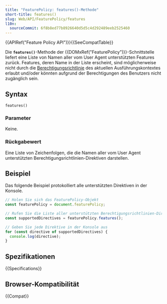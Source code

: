 ```yaml
---
title: "FeaturePolicy: features()-Methode"
short-title: features()
slug: Web/API/FeaturePolicy/features
l10n:
  sourceCommit: 6f8b8ed77b8926640d5d5c4d292489eeb2525460
---
```


{{APIRef("Feature Policy API")}}{{SeeCompatTable}}

Die **`features()`**-Methode der
{{DOMxRef("FeaturePolicy")}}-Schnittstelle liefert eine Liste von Namen aller vom User Agent unterstützten Features zurück. Features, deren Name in der Liste erscheint, sind möglicherweise nicht durch die [Berechtigungsrichtlinie](/de/docs/Web/HTTP/Permissions_Policy) des aktuellen Ausführungskontextes erlaubt und/oder könnten aufgrund der Berechtigungen des Benutzers nicht zugänglich sein.

## Syntax

```js-nolint
features()
```

### Parameter

Keine.

### Rückgabewert

Eine Liste von Zeichenfolgen, die die Namen aller vom User Agent unterstützten Berechtigungsrichtlinien-Direktiven darstellen.

## Beispiel

Das folgende Beispiel protokolliert alle unterstützten Direktiven in der Konsole.

```js
// Holen Sie sich das FeaturePolicy-Objekt
const featurePolicy = document.featurePolicy;

// Rufen Sie die Liste aller unterstützten Berechtigungsrichtlinien-Direktiven ab
const supportedDirectives = featurePolicy.features();

// Geben Sie jede Direktive in der Konsole aus
for (const directive of supportedDirectives) {
  console.log(directive);
}
```

## Spezifikationen

{{Specifications}}

## Browser-Kompatibilität

{{Compat}}
